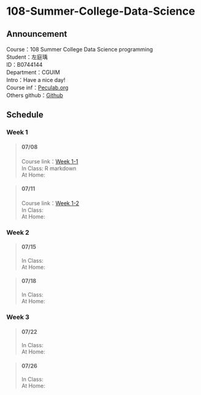 # 108-Summer-College-Data-Science

## Announcement
Course：108 Summer College Data Science programming    
Student：左庭瑀  
ID：B0744144   
Department：CGUIM  
Intro：Have a nice day!   
Course inf：[Peculab.org](http://peculab.org/)             
Others github：[Github](http://peculab.org/2019/07/03/108-全國夏季學院學員-github/)              

## Schedule      
### Week 1          
> #### 07/08       
> Course link：[Week 1-1](http://peculab.org/2019/07/03/108-全國夏季學院課程內容/)          
> In Class: R markdown   
> At Home:

> #### 07/11       
> Course link：[Week 1-2](http://peculab.org/2019/07/10/108-全國夏季學院-7-11-class-2/)      
> In Class:  
> At Home:

### Week 2   
> #### 07/15
> In Class:  
> At Home:

> #### 07/18
> In Class:  
> At Home:
 
### Week 3    
> #### 07/22
> In Class:  
> At Home:

> #### 07/26
> In Class:   
> At Home:    
